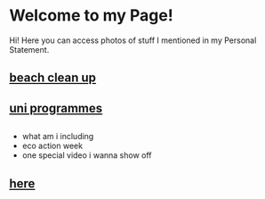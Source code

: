 # Welcome to my Page!
Hi! Here you can access photos of stuff I mentioned in my Personal Statement. 

##  [beach clean up](https://minchxy.github.io/beach/index.html)

##  [uni programmes](https://minchxy.github.io/universities/index.html)

## 

- what am i including
- eco action week
- one special video i wanna show off

##  [here](https://minchxy.github.io/)
